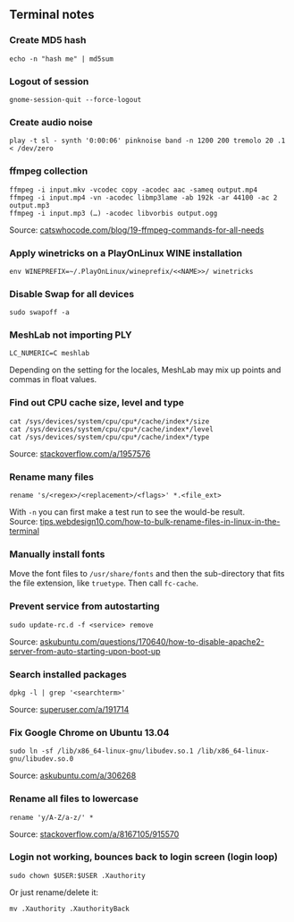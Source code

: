 ## Terminal notes

### Create MD5 hash

    echo -n "hash me" | md5sum

### Logout of session

    gnome-session-quit --force-logout

### Create audio noise

    play -t sl - synth '0:00:06' pinknoise band -n 1200 200 tremolo 20 .1 < /dev/zero

### ffmpeg collection

    ffmpeg -i input.mkv -vcodec copy -acodec aac -sameq output.mp4
    ffmpeg -i input.mp4 -vn -acodec libmp3lame -ab 192k -ar 44100 -ac 2 output.mp3
    ffmpeg -i input.mp3 (…) -acodec libvorbis output.ogg

Source: [catswhocode.com/blog/19-ffmpeg-commands-for-all-needs](http://www.catswhocode.com/blog/19-ffmpeg-commands-for-all-needs)

### Apply winetricks on a PlayOnLinux WINE installation

    env WINEPREFIX=~/.PlayOnLinux/wineprefix/<<NAME>>/ winetricks

### Disable Swap for all devices

    sudo swapoff -a

### MeshLab not importing PLY

    LC_NUMERIC=C meshlab

Depending on the setting for the locales, MeshLab may mix up points and commas in float values.

### Find out CPU cache size, level and type

    cat /sys/devices/system/cpu/cpu*/cache/index*/size
    cat /sys/devices/system/cpu/cpu*/cache/index*/level
    cat /sys/devices/system/cpu/cpu*/cache/index*/type

Source: [stackoverflow.com/a/1957576](http://stackoverflow.com/a/1957576)

### Rename many files

    rename 's/<regex>/<replacement>/<flags>' *.<file_ext>

With `-n` you can first make a test run to see the would-be result.  
Source: [tips.webdesign10.com/how-to-bulk-rename-files-in-linux-in-the-terminal](http://tips.webdesign10.com/how-to-bulk-rename-files-in-linux-in-the-terminal)

### Manually install fonts

Move the font files to `/usr/share/fonts` and then the sub-directory that fits the file extension, like `truetype`. Then call `fc-cache`.

### Prevent service from autostarting

    sudo update-rc.d -f <service> remove

Source: [askubuntu.com/questions/170640/how-to-disable-apache2-server-from-auto-starting-upon-boot-up](http://askubuntu.com/questions/170640/how-to-disable-apache2-server-from-auto-starting-upon-boot-up)

### Search installed packages

    dpkg -l | grep '<searchterm>'

Source: [superuser.com/a/191714](http://superuser.com/a/191714)

### Fix Google Chrome on Ubuntu 13.04

    sudo ln -sf /lib/x86_64-linux-gnu/libudev.so.1 /lib/x86_64-linux-gnu/libudev.so.0

Source: [askubuntu.com/a/306268](http://askubuntu.com/a/306268)

### Rename all files to lowercase

    rename 'y/A-Z/a-z/' *

Source: [stackoverflow.com/a/8167105/915570](http://stackoverflow.com/a/8167105/915570)

### Login not working, bounces back to login screen (login loop)

    sudo chown $USER:$USER .Xauthority

Or just rename/delete it:

    mv .Xauthority .XauthorityBack
